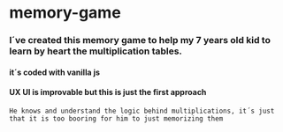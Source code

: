 # memory-game

### I´ve created this memory game to help my 7 years old kid to learn by heart the multiplication tables. 
#### it´s coded with vanilla js
#### UX UI is improvable but this is just the first approach


`He knows and understand the logic behind multiplications, it´s just that it is too booring for him to just memorizing them`


 
